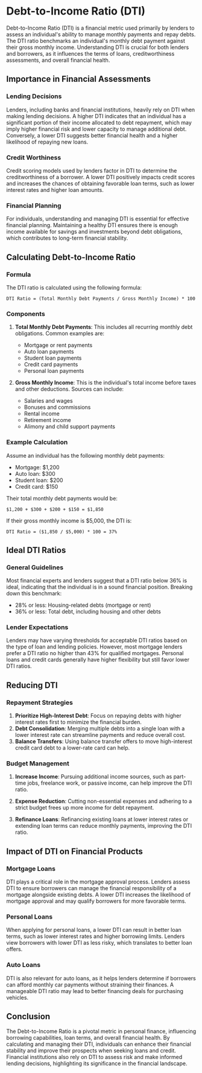 # Debt-to-Income Ratio (DTI)

Debt-to-Income Ratio (DTI) is a financial metric used primarily by lenders to assess an individual's ability to manage monthly payments and repay debts. The DTI ratio benchmarks an individual's monthly debt payment against their gross monthly income. Understanding DTI is crucial for both lenders and borrowers, as it influences the terms of loans, creditworthiness assessments, and overall financial health.

## Importance in Financial Assessments

### Lending Decisions

Lenders, including banks and financial institutions, heavily rely on DTI when making lending decisions. A higher DTI indicates that an individual has a significant portion of their income allocated to debt repayment, which may imply higher financial risk and lower capacity to manage additional debt. Conversely, a lower DTI suggests better financial health and a higher likelihood of repaying new loans.

### Credit Worthiness

Credit scoring models used by lenders factor in DTI to determine the creditworthiness of a borrower. A lower DTI positively impacts credit scores and increases the chances of obtaining favorable loan terms, such as lower interest rates and higher loan amounts.

### Financial Planning

For individuals, understanding and managing DTI is essential for effective financial planning. Maintaining a healthy DTI ensures there is enough income available for savings and investments beyond debt obligations, which contributes to long-term financial stability.

## Calculating Debt-to-Income Ratio

### Formula

The DTI ratio is calculated using the following formula:

```
DTI Ratio = (Total Monthly Debt Payments / Gross Monthly Income) * 100
```

### Components

1. **Total Monthly Debt Payments**: This includes all recurring monthly debt obligations. Common examples are:
   - Mortgage or rent payments
   - Auto loan payments
   - Student loan payments
   - Credit card payments
   - Personal loan payments

2. **Gross Monthly Income**: This is the individual's total income before taxes and other deductions. Sources can include:
   - Salaries and wages
   - Bonuses and commissions
   - Rental income
   - Retirement income
   - Alimony and child support payments

### Example Calculation

Assume an individual has the following monthly debt payments:
- Mortgage: $1,200
- Auto loan: $300
- Student loan: $200
- Credit card: $150

Their total monthly debt payments would be:
```
$1,200 + $300 + $200 + $150 = $1,850
```

If their gross monthly income is $5,000, the DTI is:
```
DTI Ratio = ($1,850 / $5,000) * 100 = 37%
```

## Ideal DTI Ratios

### General Guidelines

Most financial experts and lenders suggest that a DTI ratio below 36% is ideal, indicating that the individual is in a sound financial position. Breaking down this benchmark:
- 28% or less: Housing-related debts (mortgage or rent)
- 36% or less: Total debt, including housing and other debts

### Lender Expectations

Lenders may have varying thresholds for acceptable DTI ratios based on the type of loan and lending policies. However, most mortgage lenders prefer a DTI ratio no higher than 43% for qualified mortgages. Personal loans and credit cards generally have higher flexibility but still favor lower DTI ratios.

## Reducing DTI

### Repayment Strategies

1. **Prioritize High-Interest Debt**: Focus on repaying debts with higher interest rates first to minimize the financial burden.
2. **Debt Consolidation**: Merging multiple debts into a single loan with a lower interest rate can streamline payments and reduce overall cost.
3. **Balance Transfers**: Using balance transfer offers to move high-interest credit card debt to a lower-rate card can help.

### Budget Management

1. **Increase Income**: Pursuing additional income sources, such as part-time jobs, freelance work, or passive income, can help improve the DTI ratio.
2. **Expense Reduction**: Cutting non-essential expenses and adhering to a strict budget frees up more income for debt repayment.

3. **Refinance Loans**: Refinancing existing loans at lower interest rates or extending loan terms can reduce monthly payments, improving the DTI ratio.

## Impact of DTI on Financial Products

### Mortgage Loans

DTI plays a critical role in the mortgage approval process. Lenders assess DTI to ensure borrowers can manage the financial responsibility of a mortgage alongside existing debts. A lower DTI increases the likelihood of mortgage approval and may qualify borrowers for more favorable terms.

### Personal Loans

When applying for personal loans, a lower DTI can result in better loan terms, such as lower interest rates and higher borrowing limits. Lenders view borrowers with lower DTI as less risky, which translates to better loan offers.

### Auto Loans

DTI is also relevant for auto loans, as it helps lenders determine if borrowers can afford monthly car payments without straining their finances. A manageable DTI ratio may lead to better financing deals for purchasing vehicles.

## Conclusion

The Debt-to-Income Ratio is a pivotal metric in personal finance, influencing borrowing capabilities, loan terms, and overall financial health. By calculating and managing their DTI, individuals can enhance their financial stability and improve their prospects when seeking loans and credit. Financial institutions also rely on DTI to assess risk and make informed lending decisions, highlighting its significance in the financial landscape.